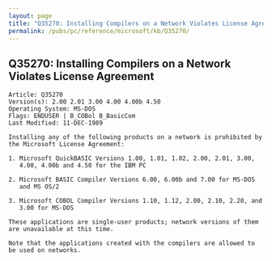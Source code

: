 ```yaml
---
layout: page
title: "Q35270: Installing Compilers on a Network Violates License Agreement"
permalink: /pubs/pc/reference/microsoft/kb/Q35270/
---
```


## Q35270: Installing Compilers on a Network Violates License Agreement

	Article: Q35270
	Version(s): 2.00 2.01 3.00 4.00 4.00b 4.50
	Operating System: MS-DOS
	Flags: ENDUSER | B_COBol B_BasicCom
	Last Modified: 11-DEC-1989
	
	Installing any of the following products on a network is prohibited by
	the Microsoft License Agreement:
	
	1. Microsoft QuickBASIC Versions 1.00, 1.01, 1.02, 2.00, 2.01, 3.00,
	   4.00, 4.00b and 4.50 for the IBM PC
	
	2. Microsoft BASIC Compiler Versions 6.00, 6.00b and 7.00 for MS-DOS
	   and MS OS/2
	
	3. Microsoft COBOL Compiler Versions 1.10, 1.12, 2.00, 2.10, 2.20, and
	   3.00 for MS-DOS
	
	These applications are single-user products; network versions of them
	are unavailable at this time.
	
	Note that the applications created with the compilers are allowed to
	be used on networks.
